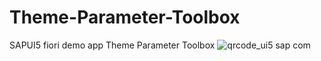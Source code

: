 # Theme-Parameter-Toolbox
SAPUI5 fiori demo app Theme Parameter Toolbox
![qrcode_ui5 sap com](https://user-images.githubusercontent.com/109400752/194702404-56fe4378-24c9-4e1b-a87f-fb05c5036f7a.png)
